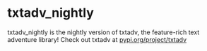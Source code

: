# txtadv_nightly
txtadv_nightly is the nightly version of txtadv, the feature-rich text adventure library! Check out txtadv at [pypi.org/project/txtadv](https://pypi.org/project/txtadv)